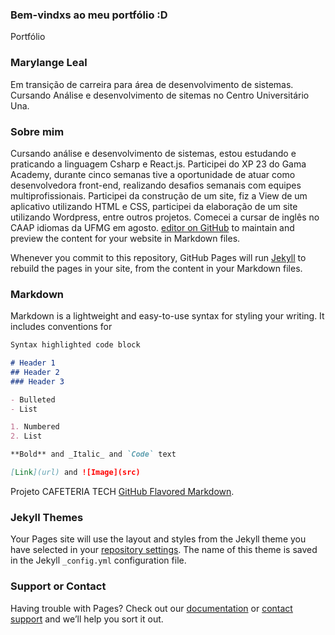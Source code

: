 ### Bem-vindxs ao meu portfólio :D
<html>
  <nav>
    <p>Portfólio</p>
  </nav>

### Marylange Leal

Em transição de carreira para área de desenvolvimento de sistemas. Cursando Análise e desenvolvimento de sitemas no Centro Universitário Una.

### Sobre mim

Cursando análise e desenvolvimento de sistemas, estou estudando e praticando a linguagem Csharp e React.js. Participei do XP 23 do Gama Academy, durante cinco semanas tive a oportunidade de atuar como desenvolvedora front-end, realizando desafios semanais com equipes multiprofissionais. Participei da construção de um site, fiz a View de um aplicativo utilizando HTML e CSS, participei da elaboração de um site utilizando Wordpress, entre outros projetos. Comecei a cursar de inglês no CAAP idiomas da UFMG em agosto. [editor on GitHub](https://github.com/marylange/portfolio/edit/master/index.md) to maintain and preview the content for your website in Markdown files.

Whenever you commit to this repository, GitHub Pages will run [Jekyll](https://jekyllrb.com/) to rebuild the pages in your site, from the content in your Markdown files.

### Markdown

Markdown is a lightweight and easy-to-use syntax for styling your writing. It includes conventions for

```markdown
Syntax highlighted code block

# Header 1
## Header 2
### Header 3

- Bulleted
- List

1. Numbered
2. List

**Bold** and _Italic_ and `Code` text

[Link](url) and ![Image](src)
```

Projeto CAFETERIA TECH [GitHub Flavored Markdown](https://guides.github.com/features/mastering-markdown/).

### Jekyll Themes

Your Pages site will use the layout and styles from the Jekyll theme you have selected in your [repository settings](https://github.com/marylange/portfolio/settings). The name of this theme is saved in the Jekyll `_config.yml` configuration file.

### Support or Contact

Having trouble with Pages? Check out our [documentation](https://help.github.com/categories/github-pages-basics/) or [contact support](https://github.com/contact) and we’ll help you sort it out.
</html>

